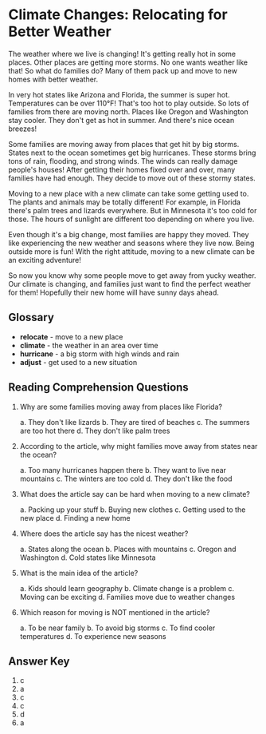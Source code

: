 # Climate Changes: Relocating for Better Weather

The weather where we live is changing! It's getting really hot in some places. Other places are getting more storms. No one wants weather like that! So what do families do? Many of them pack up and move to new homes with better weather.

In very hot states like Arizona and Florida, the summer is super hot. Temperatures can be over 110°F! That's too hot to play outside. So lots of families from there are moving north. Places like Oregon and Washington stay cooler. They don't get as hot in summer. And there's nice ocean breezes!

Some families are moving away from places that get hit by big storms. States next to the ocean sometimes get big hurricanes. These storms bring tons of rain, flooding, and strong winds. The winds can really damage people's houses! After getting their homes fixed over and over, many families have had enough. They decide to move out of these stormy states.

Moving to a new place with a new climate can take some getting used to. The plants and animals may be totally different! For example, in Florida there's palm trees and lizards everywhere. But in Minnesota it's too cold for those. The hours of sunlight are different too depending on where you live.

Even though it's a big change, most families are happy they moved. They like experiencing the new weather and seasons where they live now. Being outside more is fun! With the right attitude, moving to a new climate can be an exciting adventure!

So now you know why some people move to get away from yucky weather. Our climate is changing, and families just want to find the perfect weather for them! Hopefully their new home will have sunny days ahead.

## Glossary

- **relocate** - move to a new place
- **climate** - the weather in an area over time
- **hurricane** - a big storm with high winds and rain
- **adjust** - get used to a new situation

## Reading Comprehension Questions

1. Why are some families moving away from places like Florida?

   a. They don't like lizards
   b. They are tired of beaches
   c. The summers are too hot there
   d. They don't like palm trees

2. According to the article, why might families move away from states near the ocean?

   a. Too many hurricanes happen there
   b. They want to live near mountains
   c. The winters are too cold
   d. They don't like the food

3. What does the article say can be hard when moving to a new climate?

   a. Packing up your stuff
   b. Buying new clothes
   c. Getting used to the new place
   d. Finding a new home

4. Where does the article say has the nicest weather?

   a. States along the ocean
   b. Places with mountains
   c. Oregon and Washington
   d. Cold states like Minnesota

5. What is the main idea of the article?

   a. Kids should learn geography
   b. Climate change is a problem
   c. Moving can be exciting
   d. Families move due to weather changes

6. Which reason for moving is NOT mentioned in the article?

   a. To be near family
   b. To avoid big storms
   c. To find cooler temperatures
   d. To experience new seasons

## Answer Key

1. c
2. a
3. c
4. c
5. d
6. a
